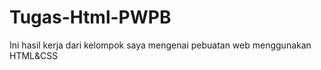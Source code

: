 # Tugas-Html-PWPB
Ini hasil kerja dari kelompok saya mengenai pebuatan web menggunakan HTML&amp;CSS
